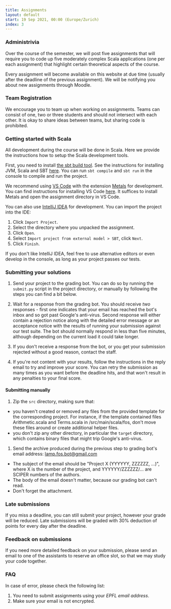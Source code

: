 ```yaml
---
title: Assignments
layout: default
start: 19 Sep 2021, 00:00 (Europe/Zurich)
index: 3
---
```


### Administrivia

Over the course of the semester, we will post five assignments that will require you to code up five moderately complex Scala applications (one per each assignment) that highlight certain theoretical aspects of the course.

Every assignment will become available on this website at due time (usually after the deadline of the previous assignment). We will be notifying you about new assignments through Moodle.

<!--
We will be notifying you about the arrival of new assignments on the [mailing list](/index.html#mailing-list), so be sure to join it.
-->

### Team Registration

We encourage you to team up when working on assignments. Teams can consist of one, two or three students and should not intersect with each other. It is okay to share ideas between teams, but sharing code is prohibited.

<!-- Please fill in the form below before __September 29, Sunday__:

<iframe src="https://docs.google.com/forms/d/e/1FAIpQLSfO9b6a5TIFKUNTCFmy5zjYQ-5I8WckXB8KK_vFHps7J4QwNw/viewform?embedded=true" width="640" height="650" frameborder="0" marginheight="0" marginwidth="0">Loading…</iframe> -->


### Getting started with Scala

All development during the course will be done in Scala. Here we provide the instructions
how to setup the Scala development tools.

First, you need to install [the sbt build tool](http://www.scala-sbt.org/download.html).
See the instructions for installing JVM, Scala and SBT [here](https://gitlab.epfl.ch/lamp/cs206/-/blob/master/labs/tools-setup.md#step-2-installing-the-java-development-kit-jdk-and-sbt-via-coursier).
You can run `sbt compile` and `sbt run` in the console to compile and run the project.

We recommend using [VS Code](https://code.visualstudio.com/) with the
extension [Metals](https://marketplace.visualstudio.com/items?itemName=scalameta.metals)
for development.
You can find instructions for installing VS Code [here](https://gitlab.epfl.ch/lamp/cs206/-/blob/master/labs/tools-setup.md#step-6-installing-code).
It suffices to install Metals and open the assignment directory in VS Code.

You can also use [IntelliJ IDEA](https://www.jetbrains.com/idea/download) for development.
You can import the project into the IDE:

1. Click `Import Project`.
1. Select the directory where you unpacked the assignment.
1. Click `Open`.
1. Select `Import project from external model > SBT`, click `Next`.
1. Click `Finish`.

If you don't like IntelliJ IDEA, feel free to use alternative editors or even develop in the console,
as long as your project passes our tests.

### Submitting your solutions

<!--
1. Register your team, if you haven't done so already. Note that the teams are updated manually, so if you just registered, the bot should be updated the next (more-or-less) morning.
-->

1. Send your project to the grading bot. You can do so by running the `submit.py` script in the project directory, or manually by following the steps you can find a bit below.
1. Wait for a response from the grading bot. You should receive _two_
responses - first one indicates that your email has reached the bot's inbox and
so got past Google's anti-virus. Second response will either contain a rejection
notice along with the detailed error message or an acceptance notice with the
results of running your submission against our test suite. The bot should
normally respond in less than five minutes, although depending on the current
load it could take longer.

1. If you don't receive a response from the bot, or you get your submission rejected without a good reason, contact the staff.

1. If you're not content with your results, follow the instructions in the reply email to try and improve your score. You can retry the submission as many times as you want before the deadline hits, and that won't result in any penalties to your final score.

#### Submitting manually

1. Zip the `src` directory, making sure that:
  * you haven't created or removed any files from the provided template for the corresponding project. For instance, if the template contained files Arithmetic.scala and Terms.scala in /src/main/scala/fos, don't move these files around or create additional helper files.
  * you don't zip any other directory, in particular the `target` directory, which contains binary files that might trip Google's anti-virus.
1. Send the archive produced during the previous step to grading bot's email address: [lamp.fos.bot@gmail.com](mailto:lamp.fos.bot@gmail.com)
  * The subject of the email should be "Project X (YYYYYY, ZZZZZZ, ...)", where X is the number of the project, and YYYYYY/ZZZZZZ/... are SCIPER numbers of the authors.
  * The body of the email doesn't matter, because our grading bot can't read.
  * Don't forget the attachment.


### Late submissions

If you miss a deadline, you can still submit your project, however your grade will be reduced. Late submissions will be graded with 30% deduction of points for every day after the deadline.

### Feedback on submissions

If you need more detailed feedback on your submission, please send an email to
one of the assistants to reserve an office slot, so that we may study your code
together.

### FAQ

In case of error, please check the following list:

1. You need to submit assignments using your _EPFL email address_.
2. Make sure your email is not encrypted.